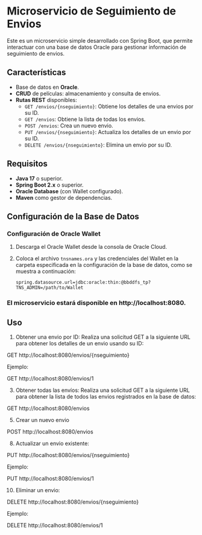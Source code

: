 # Microservicio de Seguimiento de Envios
Este es un microservicio simple desarrollado con Spring Boot, que permite interactuar con una base de datos Oracle para gestionar información de seguimiento de envios.

## Características

- Base de datos en **Oracle**.
- **CRUD** de películas: almacenamiento y consulta de envios.
- **Rutas REST** disponibles:
  - `GET /envios/{nseguimiento}`: Obtiene los detalles de una envios por su ID.
  - `GET /envios`: Obtiene la lista de todas los envios.
  - `POST /envios`: Crea un nuevo envio.
  - `PUT /envios/{nseguimiento}`: Actualiza los detalles de un envio por su ID.
  - `DELETE /envios/{nseguimiento}`: Elimina un envio por su ID.

## Requisitos

- **Java 17** o superior.
- **Spring Boot 2.x** o superior.
- **Oracle Database** (con Wallet configurado).
- **Maven** como gestor de dependencias.

## Configuración de la Base de Datos

### Configuración de Oracle Wallet

1. Descarga el Oracle Wallet desde la consola de Oracle Cloud.
2. Coloca el archivo `tnsnames.ora` y las credenciales del Wallet en la carpeta especificada en la configuración de la base de datos, como se muestra a continuación:
   
   ```properties
   spring.datasource.url=jdbc:oracle:thin:@bbddfs_tp?TNS_ADMIN=/path/to/Wallet

### El microservicio estará disponible en http://localhost:8080.

## Uso

1. Obtener una envio por ID:
Realiza una solicitud GET a la siguiente URL para obtener los detalles de un envio usando su ID:

GET http://localhost:8080/envios/{nseguimiento}

Ejemplo:

GET http://localhost:8080/envios/1

3. Obtener todas las envíos:
Realiza una solicitud GET a la siguiente URL para obtener la lista de todos las envios registrados en la base de datos:

GET http://localhost:8080/envios

5. Crear un nuevo envio

POST http://localhost:8080/envios

8. Actualizar un envio existente:

PUT http://localhost:8080/envios/{nseguimiento}

Ejemplo:

PUT http://localhost:8080/envios/1

10. Eliminar un envio:
    
DELETE http://localhost:8080/envios/{nseguimiento}

Ejemplo:

DELETE http://localhost:8080/envios/1

